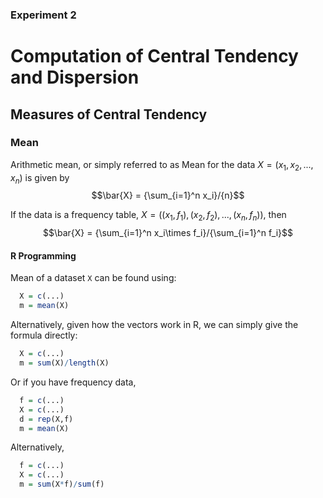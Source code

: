 ### Experiment 2 ###
# Computation of Central Tendency and Dispersion #
## Measures of Central Tendency ##
### Mean ###
Arithmetic mean, or simply referred to as Mean for the data $X = (x_1,x_2,...,x_n)$ is given by 
 $$\bar{X} = {\sum_{i=1}^n x_i}/{n}$$
 
If the data is a frequency table, $X = ((x_1,f_1),(x_2,f_2),...,(x_n,f_n))$, then 
$$\bar{X} = {\sum_{i=1}^n x_i\times f_i}/{\sum_{i=1}^n f_i}$$

#### R Programming ####
Mean of a dataset ```X``` can be found using:
```R
  X = c(...)
  m = mean(X)
 ```
 
Alternatively, given how the vectors work in R, we can simply give the formula directly:
```R
  X = c(...)
  m = sum(X)/length(X)
  ```
  
Or if you have frequency data,
```R
  f = c(...)
  X = c(...)
  d = rep(X,f)
  m = mean(X)
  ```
  
Alternatively,
```R
  f = c(...)
  X = c(...)
  m = sum(X*f)/sum(f)
  ```
